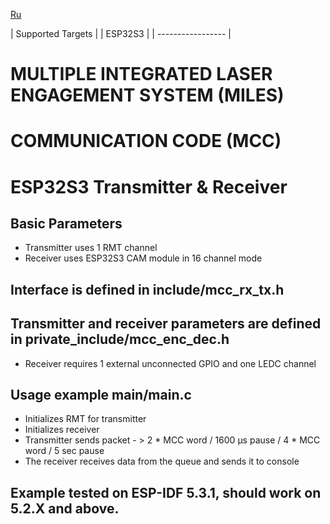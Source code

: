 [Ru](/README-RU.md)

| Supported Targets |
| ESP32S3 |
| ----------------- |

# MULTIPLE INTEGRATED LASER ENGAGEMENT SYSTEM (MILES)
# COMMUNICATION CODE (MCC)
# ESP32S3 Transmitter & Receiver

## Basic Parameters
- Transmitter uses 1 RMT channel
- Receiver uses ESP32S3 CAM module in 16 channel mode
## Interface is defined in include/mcc_rx_tx.h 
## Transmitter and receiver parameters are defined in private_include/mcc_enc_dec.h
- Receiver requires 1 external unconnected GPIO and one LEDC channel
## Usage example main/main.c
- Initializes RMT for transmitter
- Initializes receiver
- Transmitter sends packet - > 2 * MCC word / 1600 µs pause / 4 * MCC word / 5 sec pause
- The receiver receives data from the queue and sends it to console

## Example tested on ESP-IDF 5.3.1, should work on 5.2.X and above.